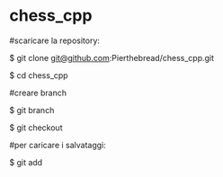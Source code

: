 # chess_cpp

#scaricare la repository:

$ git clone git@github.com:Pierthebread/chess_cpp.git

$ cd chess_cpp 

#creare branch

$ git branch <nome>

$ git checkout <nome>

#per caricare i salvataggi:

$ git add <nome file>